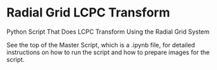 # Radial Grid LCPC Transform
 Python Script That Does LCPC Transform Using the Radial Grid System

See the top of the Master Script, which is a .ipynb file, for detailed instructions on how to run the script 
and how to prepare images for the script. 